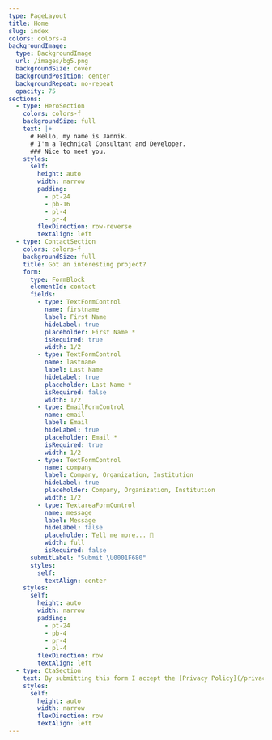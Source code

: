 ```yaml
---
type: PageLayout
title: Home
slug: index
colors: colors-a
backgroundImage:
  type: BackgroundImage
  url: /images/bg5.png
  backgroundSize: cover
  backgroundPosition: center
  backgroundRepeat: no-repeat
  opacity: 75
sections:
  - type: HeroSection
    colors: colors-f
    backgroundSize: full
    text: |+
      # Hello, my name is Jannik.
      # I'm a Technical Consultant and Developer.
      ### Nice to meet you.
    styles:
      self:
        height: auto
        width: narrow
        padding:
          - pt-24
          - pb-16
          - pl-4
          - pr-4
        flexDirection: row-reverse
        textAlign: left
  - type: ContactSection
    colors: colors-f
    backgroundSize: full
    title: Got an interesting project?
    form:
      type: FormBlock
      elementId: contact
      fields:
        - type: TextFormControl
          name: firstname
          label: First Name
          hideLabel: true
          placeholder: First Name *
          isRequired: true
          width: 1/2
        - type: TextFormControl
          name: lastname
          label: Last Name
          hideLabel: true
          placeholder: Last Name *
          isRequired: false
          width: 1/2
        - type: EmailFormControl
          name: email
          label: Email
          hideLabel: true
          placeholder: Email *
          isRequired: true
          width: 1/2
        - type: TextFormControl
          name: company
          label: Company, Organization, Institution
          hideLabel: true
          placeholder: Company, Organization, Institution
          width: 1/2
        - type: TextareaFormControl
          name: message
          label: Message
          hideLabel: false
          placeholder: Tell me more... 💬
          width: full
          isRequired: false
      submitLabel: "Submit \U0001F680"
      styles:
        self:
          textAlign: center
    styles:
      self:
        height: auto
        width: narrow
        padding:
          - pt-24
          - pb-4
          - pr-4
          - pl-4
        flexDirection: row
        textAlign: left
  - type: CtaSection
    text: By submitting this form I accept the [Privacy Policy](/privacy).
    styles:
      self:
        height: auto
        width: narrow
        flexDirection: row
        textAlign: left
---
```

